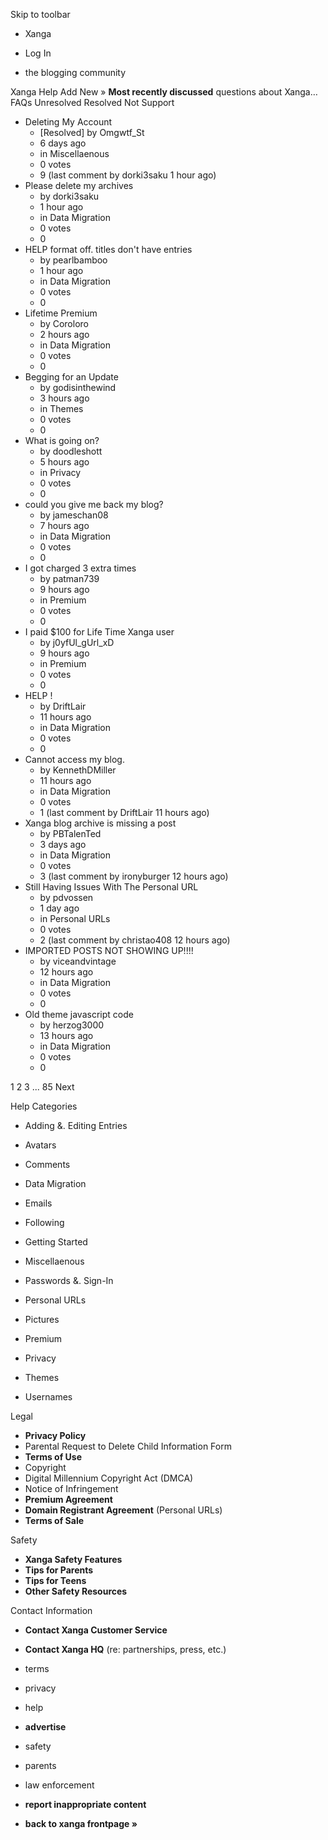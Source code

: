 Skip to toolbar

*   Xanga

*   Log In

*   the blogging community

Xanga Help Add New » **Most recently discussed** questions about Xanga… FAQs Unresolved Resolved Not Support

*   Deleting My Account
    *   \[Resolved\] by Omgwtf\_St
    *   6 days ago
    *   in Miscellaenous
    *   0 votes
    *   9 (last comment by dorki3saku 1 hour ago)
*   Please delete my archives
    *   by dorki3saku
    *   1 hour ago
    *   in Data Migration
    *   0 votes
    *   0
*   HELP format off. titles don't have entries
    *   by pearlbamboo
    *   1 hour ago
    *   in Data Migration
    *   0 votes
    *   0
*   Lifetime Premium
    *   by Coroloro
    *   2 hours ago
    *   in Data Migration
    *   0 votes
    *   0
*   Begging for an Update
    *   by godisinthewind
    *   3 hours ago
    *   in Themes
    *   0 votes
    *   0
*   What is going on?
    *   by doodleshott
    *   5 hours ago
    *   in Privacy
    *   0 votes
    *   0
*   could you give me back my blog?
    *   by jameschan08
    *   7 hours ago
    *   in Data Migration
    *   0 votes
    *   0
*   I got charged 3 extra times
    *   by patman739
    *   9 hours ago
    *   in Premium
    *   0 votes
    *   0
*   I paid $100 for Life Time Xanga user
    *   by j0yfUl\_gUrl\_xD
    *   9 hours ago
    *   in Premium
    *   0 votes
    *   0
*   HELP !
    *   by DriftLair
    *   11 hours ago
    *   in Data Migration
    *   0 votes
    *   0
*   Cannot access my blog.
    *   by KennethDMiller
    *   11 hours ago
    *   in Data Migration
    *   0 votes
    *   1 (last comment by DriftLair 11 hours ago)
*   Xanga blog archive is missing a post
    *   by PBTalenTed
    *   3 days ago
    *   in Data Migration
    *   0 votes
    *   3 (last comment by ironyburger 12 hours ago)
*   Still Having Issues With The Personal URL
    *   by pdvossen
    *   1 day ago
    *   in Personal URLs
    *   0 votes
    *   2 (last comment by christao408 12 hours ago)
*   IMPORTED POSTS NOT SHOWING UP!!!!
    *   by viceandvintage
    *   12 hours ago
    *   in Data Migration
    *   0 votes
    *   0
*   Old theme javascript code
    *   by herzog3000
    *   13 hours ago
    *   in Data Migration
    *   0 votes
    *   0

1 2 3 ... 85 Next

Help Categories

*   Adding &. Editing Entries
*   Avatars
*   Comments
*   Data Migration
*   Emails
*   Following
*   Getting Started
*   Miscellaenous

*   Passwords &. Sign-In
*   Personal URLs
*   Pictures
*   Premium
*   Privacy
*   Themes
*   Usernames

Legal

*   **Privacy Policy**
*   Parental Request to Delete Child Information Form
*   **Terms of Use**
*   Copyright
*   Digital Millennium Copyright Act (DMCA)
*   Notice of Infringement
*   **Premium Agreement**
*   **Domain Registrant Agreement** (Personal URLs)
*   **Terms of Sale**

Safety

*   **Xanga Safety Features**
*   **Tips for Parents**
*   **Tips for Teens**
*   **Other Safety Resources**

Contact Information

*   **Contact Xanga Customer Service**
*   **Contact Xanga HQ** (re: partnerships, press, etc.)

*   terms
*   privacy
*   help
*   **advertise**

*   safety
*   parents
*   law enforcement
*   **report inappropriate content**

*   **back to xanga frontpage »**